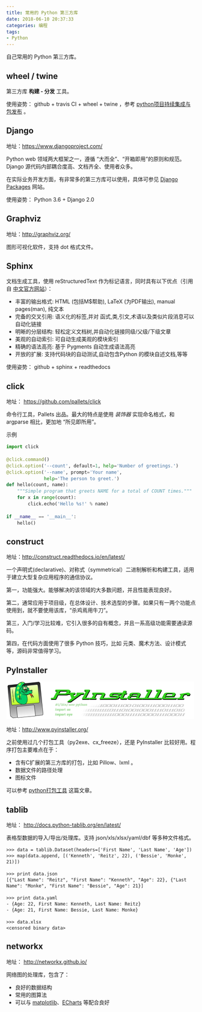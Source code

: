 ```yaml
---
title: 常用的 Python 第三方库
date: 2018-06-10 20:37:33
categories: 编程
tags:
- Python
---
```


自己常用的 Python 第三方库。

<!-- more -->

## wheel / twine

第三方库 **构建 - 分发** 工具。

使用姿势： github + travis CI + wheel + twine ，参考  [python项目持续集成与包发布](https://kinegratii.github.io/2017/04/25/python-project-ci-publish/) 。

## Django

地址：https://www.djangoproject.com/

Python web 领域两大框架之一，遵循 “大而全”、“开箱即用”的原则和规范。Django 源代码内部耦合度高、文档齐全、使用者众多。

在实际业务开发方面，有非常多的第三方库可以使用，具体可参见 [Django Packages](https://djangopackages.org/) 网站。

使用姿势： Python 3.6 + Django 2.0

## Graphviz

地址：http://graphviz.org/

图形可视化软件，支持 dot 格式文件。

## Sphinx

文档生成工具，使用 reStructuredText 作为标记语言，同时具有以下优点（引用自 [中文官方网站](http://sphinx-doc-zh.readthedocs.io/en/latest/)）：

- 丰富的输出格式: HTML (包括M$帮助), LaTeX (为PDF输出), manual pages(man), 纯文本
- 完备的交叉引用: 语义化的标签,并对 函式,类,引文,术语以及类似片段消息可以自动化链接
- 明晰的分层结构: 轻松定义文档树,并自动化链接同级/父级/下级文章
- 美观的自动索引: 可自动生成美观的模块索引
- 精确的语法高亮: 基于 Pygments 自动生成语法高亮
- 开放的扩展: 支持代码块的自动测试,自动包含Python 的模块自述文档,等等

使用姿势：  github + sphinx + readthedocs

## click

地址： https://github.com/pallets/click

命令行工具，Pallets 出品。最大的特点是使用 *装饰器* 实现命名格式，和 argparse 相比，更加地 “所见即所用”。

示例

```python
import click

@click.command()
@click.option('--count', default=1, help='Number of greetings.')
@click.option('--name', prompt='Your name',
              help='The person to greet.')
def hello(count, name):
    """Simple program that greets NAME for a total of COUNT times."""
    for x in range(count):
        click.echo('Hello %s!' % name)

if __name__ == '__main__':
    hello()
```

## construct

地址：http://construct.readthedocs.io/en/latest/

一个声明式(declarative)、对称式（symmetrical）二进制解析和构建工具，适用于建立大型复杂应用程序的通信协议。

第一，功能强大。能够解决的该领域的大多数问题，并且性能表现良好。

第二，通常应用于项目级，在总体设计、技术选型的步骤。如果只有一两个功能点使用到，就不要使用该库，“杀鸡焉用牛刀”。

第三，入门/学习比较难，它引入很多的自有概念，并且一系高级功能需要通读源码。

第四，在代码方面使用了很多 Python 技巧，比如 元类、魔术方法、设计模式等，源码非常值得学习。

## PyInstaller

![PyInstaller](/images/pyinstaller-draft1c-header-trans.png)

地址：http://www.pyinstaller.org/

之前使用过几个打包工具（py2exe、cx_freeze），还是 PyInstaller 比较好用。程序打包主要难点在于：

- 含有C扩展的第三方库的打包，比如 Pillow、lxml 。
- 数据文件的路径处理
- 图标文件

可以参考 [python打包工具](https://kinegratii.github.io/2016/04/23/python-package/) 这篇文章。

## tablib

地址： http://docs.python-tablib.org/en/latest/

表格型数据的导入/导出/处理库。支持 json/xls/xlsx/yaml/dbf 等多种文件格式。

```
>>> data = tablib.Dataset(headers=['First Name', 'Last Name', 'Age'])
>>> map(data.append, [('Kenneth', 'Reitz', 22), ('Bessie', 'Monke', 21)])

>>> print data.json
[{"Last Name": "Reitz", "First Name": "Kenneth", "Age": 22}, {"Last Name": "Monke", "First Name": "Bessie", "Age": 21}]

>>> print data.yaml
- {Age: 22, First Name: Kenneth, Last Name: Reitz}
- {Age: 21, First Name: Bessie, Last Name: Monke}

>>> data.xlsx
<censored binary data>
```

## networkx

地址： http://networkx.github.io/

网络图的处理库，包含了：

- 良好的数据结构
- 常用的图算法
- 可以与 [matplotlib](https://matplotlib.org/)、[ECharts](http://echarts.baidu.com/) 等配合良好

